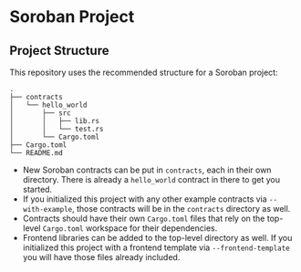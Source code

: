 # Soroban Project

## Project Structure

This repository uses the recommended structure for a Soroban project:

```text
.
├── contracts
│   └── hello_world
│       ├── src
│       │   ├── lib.rs
│       │   └── test.rs
│       └── Cargo.toml
├── Cargo.toml
└── README.md
```

-   New Soroban contracts can be put in `contracts`, each in their own directory. There is already a `hello_world` contract in there to get you started.
-   If you initialized this project with any other example contracts via `--with-example`, those contracts will be in the `contracts` directory as well.
-   Contracts should have their own `Cargo.toml` files that rely on the top-level `Cargo.toml` workspace for their dependencies.
-   Frontend libraries can be added to the top-level directory as well. If you initialized this project with a frontend template via `--frontend-template` you will have those files already included.

